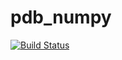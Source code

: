 # pdb_numpy

[![Build Status](https://dev.azure.com/samuelmurailRPBS/pdb_numpy/_apis/build/status/samuelmurail.pdb_numpy?branchName=main)](https://dev.azure.com/samuelmurailRPBS/pdb_numpy/_build/latest?definitionId=1&branchName=main)